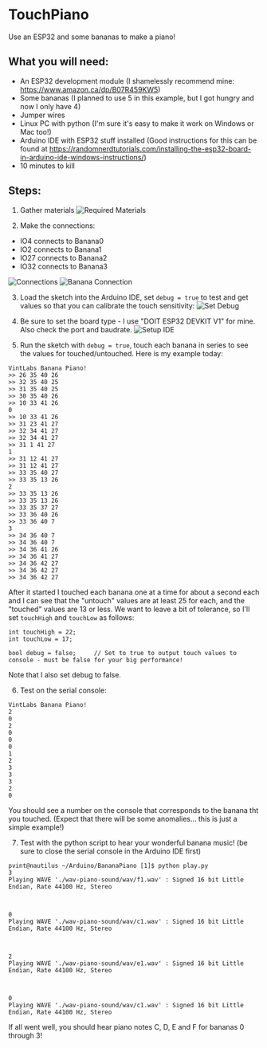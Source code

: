 # TouchPiano
Use an ESP32 and some bananas to make a piano!

## What you will need:
- An ESP32 development module (I shamelessly recommend mine: https://www.amazon.ca/dp/B07R459KW5)
- Some bananas (I planned to use 5 in this example, but I got hungry and now I only have 4)
- Jumper wires
- Linux PC with python (I'm sure it's easy to make it work on Windows or Mac too!)
- Arduino IDE with ESP32 stuff installed (Good instructions for this can be found at https://randomnerdtutorials.com/installing-the-esp32-board-in-arduino-ide-windows-instructions/)
- 10 minutes to kill

## Steps:

1. Gather materials
![Required Materials](https://raw.githubusercontent.com/vintlabs/BananaPiano/master/images/need.jpeg)

2. Make the connections:
  - IO4 connects to Banana0
  - IO2 connects to Banana1
  - IO27 connects to Banana2
  - IO32 connects to Banana3
  
  ![Connections](https://raw.githubusercontent.com/vintlabs/BananaPiano/master/images/boardConnections.jpeg)
  ![Banana Connection](https://raw.githubusercontent.com/vintlabs/BananaPiano/master/images/bananaConnection.jpeg)
  
  3. Load the sketch into the Arduino IDE, set `debug = true` to test and get values so that you can calibrate the touch sensitivity:
  ![Set Debug](https://raw.githubusercontent.com/vintlabs/BananaPiano/master/images/setDebug.png)
  
  4. Be sure to set the board type - I use "DOIT ESP32 DEVKIT V1" for mine. Also check the port and baudrate.
  ![Setup IDE](https://raw.githubusercontent.com/vintlabs/BananaPiano/master/images/setupArduino.png)
  
  5. Run the sketch with `debug = true`, touch each banana in series to see the values for touched/untouched.
  Here is my example today:
```
VintLabs Banana Piano!
>> 26 35 40 26
>> 32 35 40 25
>> 31 35 40 25
>> 30 35 40 26
>> 10 33 41 26
0
>> 10 33 41 26
>> 31 23 41 27
>> 32 34 41 27
>> 32 34 41 27
>> 31 1 41 27
1
>> 31 12 41 27
>> 31 12 41 27
>> 33 35 40 27
>> 33 35 13 26
2
>> 33 35 13 26
>> 33 35 13 26
>> 33 35 37 27
>> 33 36 40 26
>> 33 36 40 7
3
>> 34 36 40 7
>> 34 36 40 7
>> 34 36 41 26
>> 34 36 41 27
>> 34 36 42 27
>> 34 36 42 27
>> 34 36 42 27
```

After it started I touched each banana one at a time for about a second each and I can see that the "untouch" values are at least 25 for each, and the "touched" values are 13 or less. We want to leave a bit of tolerance, so I'll set `touchHigh` and `touchLow` as follows:
```
int touchHigh = 22;
int touchLow = 17;

bool debug = false;     // Set to true to output touch values to console - must be false for your big performance!
```
Note that I also set debug to false.

6. Test on the serial console:
```
VintLabs Banana Piano!
2
0
2
0
0
0
1
2
3
3
3
2
0
```
You should see a number on the console that corresponds to the banana tht you touched. (Expect that there will be some anomalies... this is just a simple example!)

7. Test with the python script to hear your wonderful banana music! (be sure to close the serial console in the Arduino IDE first)
```
pvint@nautilus ~/Arduino/BananaPiano [1]$ python play.py 
3
Playing WAVE './wav-piano-sound/wav/f1.wav' : Signed 16 bit Little Endian, Rate 44100 Hz, Stereo



0
Playing WAVE './wav-piano-sound/wav/c1.wav' : Signed 16 bit Little Endian, Rate 44100 Hz, Stereo



2
Playing WAVE './wav-piano-sound/wav/e1.wav' : Signed 16 bit Little Endian, Rate 44100 Hz, Stereo



0
Playing WAVE './wav-piano-sound/wav/c1.wav' : Signed 16 bit Little Endian, Rate 44100 Hz, Stereo
```

If all went well, you should hear piano notes C, D, E and F for bananas 0 through 3!

